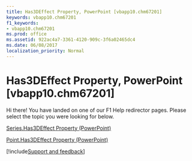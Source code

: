 ```yaml
---
title: Has3DEffect Property, PowerPoint [vbapp10.chm67201]
keywords: vbapp10.chm67201
f1_keywords:
- vbapp10.chm67201
ms.prod: office
ms.assetid: 922ac4a7-3361-4120-909c-3f6a02465dc4
ms.date: 06/08/2017
localization_priority: Normal
---
```



# Has3DEffect Property, PowerPoint [vbapp10.chm67201]

Hi there! You have landed on one of our F1 Help redirector pages. Please select the topic you were looking for below.

[Series.Has3DEffect Property (PowerPoint)](https://msdn.microsoft.com/library/ce72d83a-d89e-1953-980e-3caea6b4d4c9%28Office.15%29.aspx)

[Point.Has3DEffect Property (PowerPoint)](https://msdn.microsoft.com/library/64ace672-05b5-504c-62dc-8dcaed2e2fd7%28Office.15%29.aspx)

[!include[Support and feedback](~/includes/feedback-boilerplate.md)]